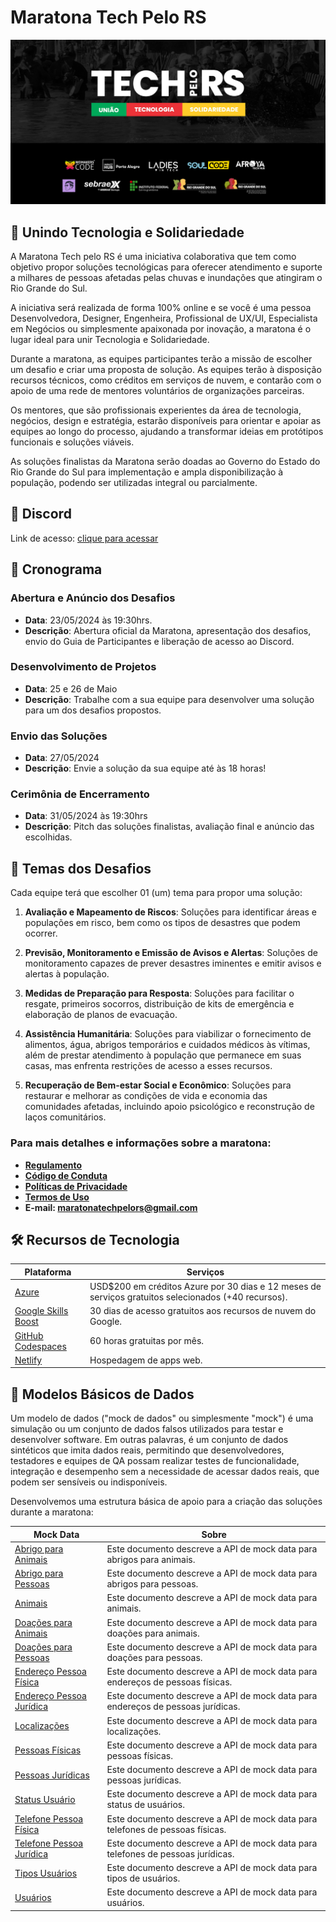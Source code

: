 # Maratona Tech Pelo RS

![Tech Pelo RS](./image/tech-banner.png)

## 💖 Unindo Tecnologia e Solidariedade

A Maratona Tech pelo RS é uma iniciativa colaborativa que tem como objetivo propor soluções tecnológicas para oferecer atendimento e suporte a milhares de pessoas afetadas pelas chuvas e inundações que atingiram o Rio Grande do Sul.

A iniciativa será realizada de forma 100% online e se você é uma pessoa Desenvolvedora, Designer, Engenheira, Profissional de UX/UI, Especialista em Negócios ou simplesmente apaixonada por inovação, a maratona é o lugar ideal para unir Tecnologia e Solidariedade.

Durante a maratona, as equipes participantes terão a missão de escolher um desafio e criar uma proposta de solução. As equipes terão à disposição recursos técnicos, como créditos em serviços de nuvem, e contarão com o apoio de uma rede de mentores voluntários de organizações parceiras.

Os mentores, que são profissionais experientes da área de tecnologia, negócios, design e estratégia, estarão disponíveis para orientar e apoiar as equipes ao longo do processo, ajudando a transformar ideias em protótipos funcionais e soluções viáveis.

As soluções finalistas da Maratona serão doadas ao Governo do Estado do Rio Grande do Sul para implementação e ampla disponibilização à população, podendo ser utilizadas integral ou parcialmente.

## 💬 Discord

Link de acesso: [clique para acessar](https://discord.gg/ZDQwbwDnwh)

## 📅 Cronograma

### Abertura e Anúncio dos Desafios

- **Data**: 23/05/2024 às 19:30hrs.
- **Descrição**: Abertura oficial da Maratona, apresentação dos desafios, envio do Guia de Participantes e liberação de acesso ao Discord.

### Desenvolvimento de Projetos

- **Data**: 25 e 26 de Maio
- **Descrição**: Trabalhe com a sua equipe para desenvolver uma solução para um dos desafios propostos.

### Envio das Soluções

- **Data**: 27/05/2024
- **Descrição**: Envie a solução da sua equipe até às 18 horas!

### Cerimônia de Encerramento

- **Data**: 31/05/2024 às 19:30hrs
- **Descrição**: Pitch das soluções finalistas, avaliação final e anúncio das escolhidas.

## 🎯 Temas dos Desafios

Cada equipe terá que escolher 01 (um) tema para propor uma solução:

1. **Avaliação e Mapeamento de Riscos**: Soluções para identificar áreas e populações em risco, bem como os tipos de desastres que podem ocorrer.
   
2. **Previsão, Monitoramento e Emissão de Avisos e Alertas**: Soluções de monitoramento capazes de prever desastres iminentes e emitir avisos e alertas à população.
   
3. **Medidas de Preparação para Resposta**: Soluções para facilitar o resgate, primeiros socorros, distribuição de kits de emergência e elaboração de planos de evacuação.
   
4. **Assistência Humanitária**: Soluções para viabilizar o fornecimento de alimentos, água, abrigos temporários e cuidados médicos às vítimas, além de prestar atendimento à população que permanece em suas casas, mas enfrenta restrições de acesso a esses recursos.
   
5. **Recuperação de Bem-estar Social e Econômico**: Soluções para restaurar e melhorar as condições de vida e economia das comunidades afetadas, incluindo apoio psicológico e reconstrução de laços comunitários.

### Para mais detalhes e informações sobre a maratona:

- **[Regulamento](https://bit.ly/regulamento-maratona-tech-rs)**
- **[Código de Conduta](https://pt-br.confcodeofconduct.com/)**
- **[Políticas de Privacidade](https://1drv.ms/b/s!AiH9BCIFkmTzlxGlSLzYHtYwrAmT?e=fEqSkg)**
- **[Termos de Uso](https://1drv.ms/b/s!AiH9BCIFkmTzlytNcZO84__4b4Kp?e=AUrV3B)**
- **E-mail: maratonatechpelors@gmail.com**

## 🛠️ Recursos de Tecnologia

| Plataforma  | Serviços |
| ------------- | ------------- |
| [Azure](https://azure.microsoft.com/pt-br/pricing/offers/ms-azr-0044p) | USD$200 em créditos Azure por 30 dias e 12 meses de serviços gratuitos selecionados (+40 recursos).  |
| [Google Skills Boost](https://github.com/TechPeloRS/maratona-pelo-rs/blob/main/resources/google.md) | 30 dias de acesso gratuitos aos recursos de nuvem do Google. |
| [GitHub Codespaces](https://github.com/features/codespaces) | 60 horas gratuitas por mês. |
| [Netlify](https://www.netlify.com/pricing/) | Hospedagem de apps web. |

## 🎲 Modelos Básicos de Dados

Um modelo de dados ("mock de dados" ou simplesmente "mock") é uma simulação ou um conjunto de dados falsos utilizados para testar e desenvolver software. Em outras palavras, é um conjunto de dados sintéticos que imita dados reais, permitindo que desenvolvedores, testadores e equipes de QA possam realizar testes de funcionalidade, integração e desempenho sem a necessidade de acessar dados reais, que podem ser sensíveis ou indisponíveis.

Desenvolvemos uma estrutura básica de apoio para a criação das soluções durante a maratona:

| Mock Data  | Sobre |
| ------------- | ------------- |
| [Abrigo para Animais](https://github.com/TechPeloRS/maratona-pelo-rs/blob/main/docs/abrigos-animais.md)  | Este documento descreve a API de mock data para abrigos para animais.  |
| [Abrigo para Pessoas](https://github.com/TechPeloRS/maratona-pelo-rs/blob/main/docs/abrigos-pessoas.md)  | Este documento descreve a API de mock data para abrigos para pessoas.  |
| [Animais](https://github.com/TechPeloRS/maratona-pelo-rs/blob/main/docs/abrigos-pessoas.md)  | Este documento descreve a API de mock data para animais.  |
| [Doações para Animais](https://github.com/TechPeloRS/maratona-pelo-rs/blob/main/docs/doacoes-animais.md)  | Este documento descreve a API de mock data para doações para animais.  |
| [Doações para Pessoas](https://github.com/TechPeloRS/maratona-pelo-rs/blob/main/docs/doacoes-pessoas.md)  | Este documento descreve a API de mock data para doações para pessoas.  |
| [Endereço Pessoa Física](https://github.com/TechPeloRS/maratona-pelo-rs/blob/main/docs/endereco-pessoa-fisica.md)  | Este documento descreve a API de mock data para endereços de pessoas físicas. |
| [Endereço Pessoa Jurídica](https://github.com/TechPeloRS/maratona-pelo-rs/blob/main/docs/endereco-pessoa-juridica.md)  | Este documento descreve a API de mock data para endereços de pessoas jurídicas. |
| [Localizações](https://github.com/TechPeloRS/maratona-pelo-rs/blob/main/docs/localizacao.md)  | Este documento descreve a API de mock data para localizações. |
| [Pessoas Físicas](https://github.com/TechPeloRS/maratona-pelo-rs/blob/main/docs/pessoas-fisicas.md)  | Este documento descreve a API de mock data para pessoas físicas. |
| [Pessoas Jurídicas](https://github.com/TechPeloRS/maratona-pelo-rs/blob/main/docs/pessoas-juridicas.md)  | Este documento descreve a API de mock data para pessoas jurídicas. |
| [Status Usuário](https://github.com/TechPeloRS/maratona-pelo-rs/blob/main/docs/status-usuario.md)  | Este documento descreve a API de mock data para status de usuários. |
| [Telefone Pessoa Física](https://github.com/TechPeloRS/maratona-pelo-rs/blob/main/docs/telefone-pessoa-fisica.md)  | Este documento descreve a API de mock data para telefones de pessoas físicas. |
| [Telefone Pessoa Jurídica](https://github.com/TechPeloRS/maratona-pelo-rs/blob/main/docs/telefone-pessoa-juridica.md)  | Este documento descreve a API de mock data para telefones de pessoas jurídicas. |
| [Tipos Usuários](https://github.com/TechPeloRS/maratona-pelo-rs/blob/main/docs/tipos-usuarios.md)  | Este documento descreve a API de mock data para tipos de usuários. |
| [Usuários](https://github.com/TechPeloRS/maratona-pelo-rs/blob/main/docs/usuarios.md)  | Este documento descreve a API de mock data para usuários. |
